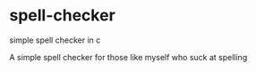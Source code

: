 spell-checker
=============

simple spell checker in c

A simple spell checker for those like myself who suck at spelling
